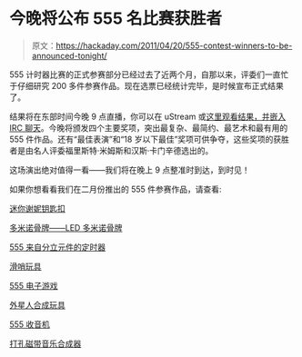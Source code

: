# 今晚将公布 555 名比赛获胜者

> 原文：<https://hackaday.com/2011/04/20/555-contest-winners-to-be-announced-tonight/>

555 计时器比赛的正式参赛部分已经过去了近两个月，自那以来，评委们一直忙于仔细研究 200 多件参赛作品。现在选票已经统计完毕，是时候宣布正式结果了。

结果将在东部时间今晚 9 点直播，你可以在 uStream 或[这里观看结果](http://www.nymphs.org/Jeri/)[，并嵌入 IRC 聊天](http://www.ustream.tv/channel/jeri-ellsworth)。今晚将颁发四个主要奖项，突出最复杂、最简约、最艺术和最有用的 555 件作品。还有“最佳表演”和“18 岁以下最佳”奖项可供争夺，这些奖项的获胜者是由名人评委福里斯特·米姆斯和汉斯·卡门辛德选出的。

这场演出绝对值得一看——我们将在晚上 9 点整准时到达，到时见！

如果你想看看我们在二月份推出的 555 件参赛作品，请查看:

[迷你谢妮钥匙扣](http://hackaday.com/2011/03/02/pint-sized-nixie-display-fits-neatly-in-your-pocket/)

[多米诺骨牌——LED 多米诺骨牌](http://hackaday.com/2011/03/01/endless-fun-with-led-dominoes/)

[555 来自分立元件的定时器](http://hackaday.com/2011/02/25/building-a-555-timer-from-discrete-components/)

[滑哨玩具](http://hackaday.com/2011/02/28/fun-slide-whistle-synth-toy/)

[555 电子游戏](http://hackaday.com/2011/02/24/555-video-game/)

[外星人合成玩具](http://hackaday.com/2011/02/28/alien-life-form-synth-toy/)

[555 收音机](http://hackaday.com/2011/02/25/hear-that-its-a-555-timer-am-radio/)

[打孔磁带音乐合成器](http://hackaday.com/2011/02/16/punch-tape-musical-synth/)